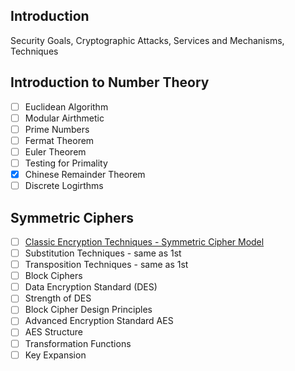 ## Introduction
Security Goals, Cryptographic Attacks, Services and Mechanisms, Techniques

## Introduction to Number Theory
- [ ] Euclidean Algorithm
- [ ] Modular Airthmetic
- [ ] Prime Numbers
- [ ] Fermat Theorem
- [ ] Euler Theorem
- [ ] Testing for Primality
- [x] Chinese Remainder Theorem
- [ ] Discrete Logirthms

## Symmetric Ciphers
- [ ] [Classic Encryption Techniques - Symmetric Cipher Model](https://www.youtube.com/watch?v=UJiLgUtddlM&pp=ygU9bmVzbyBhY2FkZW15IGNsYXNzaWNhbCBlbmNyeXB0aW9uIHRlY2huaXF1ZXMgc3ltbWV0cmljIGNpcGhlcg%3D%3D)
- [ ] Substitution Techniques - same as 1st
- [ ] Transposition Techniques - same as 1st
- [ ] Block Ciphers
- [ ] Data Encryption Standard (DES) 
- [ ] Strength of DES
- [ ] Block Cipher Design Principles
- [ ] Advanced Encryption Standard AES
- [ ] AES Structure
- [ ] Transformation Functions
- [ ] Key Expansion